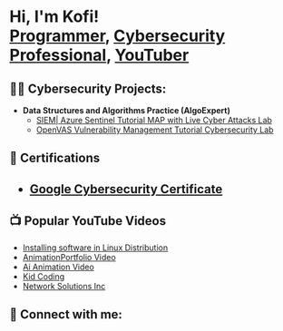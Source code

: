 <h1>Hi, I'm Kofi! <br/><a href="https://github.com/joshmadakor1">Programmer</a>, <a href="https://www.linkedin.com/in/joshmadakor/">Cybersecurity Professional</a>, <a href="https://www.youtube.com/c/joshmadakor">YouTuber</a></h1>

<h2>👨‍💻 Cybersecurity Projects:</h2>

- <b>Data Structures and Algorithms Practice (AlgoExpert)</b>
  - [SIEM| Azure Sentinel Tutorial MAP with Live Cyber Attacks Lab](https://github.com/Kofiocyber1/Sentinel-Lab/tree/main)
  - [OpenVAS Vulnerability Management Tutorial Cybersecurity Lab](https://github.com/koficybertest-Lab)

<h2> 📄 Certifications<h2> 
  
  - [Google Cybersecurity Certificate](https://www.coursera.org/account/accomplishments/specialization/4J6HBTB7429X)

<h2>📺 Popular YouTube Videos</h2>
  
- [Installing software in Linux Distribution](https://youtu.be/-VoxSXYU-hg?si=y_OxDGD4KTFIVCbP)
- [AnimationPortfolio Video](https://youtu.be/OdbQglPwBk0?si=-2GozlJ7_54245hk)
- [Ai Animation Video](https://youtu.be/Wxxb6t2_aqE?si=fVdojIr55CqeGydJ)
- [Kid Coding](https://youtu.be/JohmeHiOp0U?si=KITCr2V29bcwM7GC)
- [Network Solutions Inc](https://youtu.be/55RokR_HBNs?si=BvbzNl0tMZq36NFf)

<h2> 🤳 Connect with me:</h2>



[website]: https://linktr.ee/CouplesProductions
[linkedin]: https://linkedin.com/in/kofionewton

<!--
**joshmadakor1/joshmadakor1** is a ✨ _special_ ✨ repository because its `README.md` (this file) appears on your GitHub profile.

Here are some ideas to get you started:

- 🔭 I’m currently working on ...
- 🌱 I’m currently learning ...
- 👯 I’m looking to collaborate on ...
- 🤔 I’m looking for help with ...
- 💬 Ask me about ...
- 📫 How to reach me: ...
- 😄 Pronouns: ...
- ⚡ Fun fact: ...
-->
